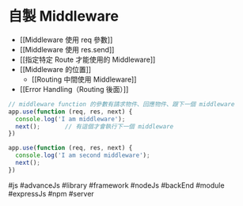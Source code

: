 # 自製 Middleware
- [[Middleware 使用 req 參數]]
- [[Middleware 使用 res.send]]
- [[指定特定 Route 才能使用的 Middleware]]
- [[Middleware 的位置]]
	- [[Routing 中間使用 Middleware]]
- [[Error Handling（Routing 後面）]]
```js
// middleware function 的參數有請求物件、回應物件、跟下一個 middleware 
app.use(function (req, res, next) {
  console.log('I am middleware');
  next();		// 有這個才會執行下一個 middleware
})

app.use(function (req, res, next) {
  console.log('I am second middleware');
  next();
})
```







#js #advanceJs #library #framework #nodeJs #backEnd #module #expressJs #npm #server 